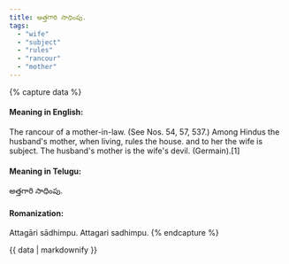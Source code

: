 ```yaml
---
title: అత్తగారి సాధింపు.
tags:
  - "wife"
  - "subject"
  - "rules"
  - "rancour"
  - "mother"
---
```


{% capture data %}
#### Meaning in English:
The rancour of a mother-in-law.
(See Nos. 54, 57, 537.)
Among Hindus the husband's mother, when living, rules the house. and to her the wife is subject.
The husband's mother is the wife's devil. (Germain).[1]

#### Meaning in Telugu:
అత్తగారి సాధింపు.

#### Romanization:
Attagāri sādhimpu.
Attagari sadhimpu.
{% endcapture %}

{{ data | markdownify }}

